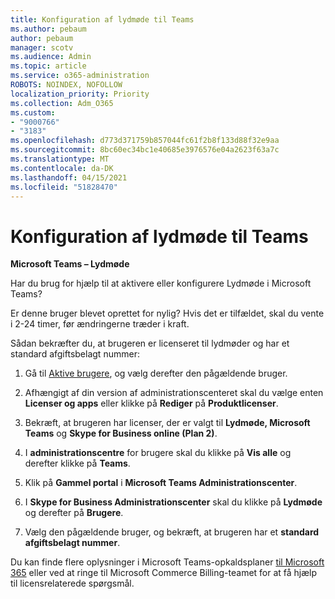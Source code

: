 ```yaml
---
title: Konfiguration af lydmøde til Teams
ms.author: pebaum
author: pebaum
manager: scotv
ms.audience: Admin
ms.topic: article
ms.service: o365-administration
ROBOTS: NOINDEX, NOFOLLOW
localization_priority: Priority
ms.collection: Adm_O365
ms.custom:
- "9000766"
- "3183"
ms.openlocfilehash: d773d371759b857044fc61f2b8f133d88f32e9aa
ms.sourcegitcommit: 8bc60ec34bc1e40685e3976576e04a2623f63a7c
ms.translationtype: MT
ms.contentlocale: da-DK
ms.lasthandoff: 04/15/2021
ms.locfileid: "51828470"
---
```

# <a name="setup-audio-conferencing-for-teams"></a>Konfiguration af lydmøde til Teams

**Microsoft Teams – Lydmøde**

Har du brug for hjælp til at aktivere eller konfigurere Lydmøde i Microsoft Teams?

Er denne bruger blevet oprettet for nylig?  Hvis det er tilfældet, skal du vente i 2-24 timer, før ændringerne træder i kraft.

Sådan bekræfter du, at brugeren er licenseret til lydmøder og har et standard afgiftsbelagt nummer:

1. Gå til [Aktive brugere](https://admin.microsoft.com/Adminportal/Home?source=applauncher#/users), og vælg derefter den pågældende bruger.

2. Afhængigt af din version af administrationscenteret skal du vælge enten **Licenser og apps** eller klikke på **Rediger** på **Produktlicenser**.

3. Bekræft, at brugeren har licenser, der er valgt til **Lydmøde, Microsoft Teams** og **Skype for Business online (Plan 2)**.

4. I **administrationscentre** for brugere skal du klikke på **Vis alle** og derefter klikke på **Teams**.

5. Klik på **Gammel portal** i **Microsoft Teams Administrationscenter**.

6. I **Skype for Business Administrationscenter** skal du klikke på **Lydmøde** og derefter på **Brugere**.

7. Vælg den pågældende bruger, og bekræft, at brugeren har et **standard afgiftsbelagt nummer**.

Du kan finde flere oplysninger i Microsoft Teams-opkaldsplaner [til Microsoft 365](https://docs.microsoft.com/microsoftteams/calling-plans-for-office-365) eller ved at ringe til Microsoft Commerce Billing-teamet for at få hjælp til licensrelaterede spørgsmål.